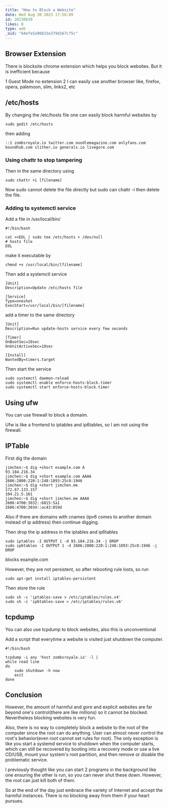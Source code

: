 ```yaml
---
title: "How to Block a Website"
date: Wed Aug 30 2023 17:58:09
id: 20230830
likes: 0
type: web
_oid: "64efe5a96615e379d167c75c"
---
```

## Browser Extension

There is blocksite chrome extension which helps you block websites. But
it is inefficient because

1 Guest Mode no extension 2 I can easily use another browser like,
firefox, opera, palemoon, slim, links2, etc

## /etc/hosts

By changing the /etc/hosts file one can easily block harmful websites by

    sudo gedit /etc/hosts

then adding

    ::1 zombsroyale.io twitter.com noodlemagazine.com onlyfans.com boundhub.com slither.io generals.io livegore.com

### Using chattr to stop tampering

Then in the same directory using

    sudo chattr +i [filename]

Now sudo cannot delete the file directly but sudo can chattr -i then
delete the file.

### Adding to systemctl service

Add a file in /usr/local/bin/

    #!/bin/bash

    cat <<EOL | sudo tee /etc/hosts > /dev/null
    # hosts file
    EOL

make it executable by

    chmod +x /usr/local/bin/[filename]

Then add a systemctl service

    [Unit]
    Description=Update /etc/hosts file

    [Service]
    Type=oneshot
    ExecStart=/usr/local/bin/[filename]

add a timer to the same directory

    [Unit]
    Description=Run update-hosts service every few seconds

    [Timer]
    OnBootSec=10sec
    OnUnitActiveSec=10sec

    [Install]
    WantedBy=timers.target

Then start the service

    sudo systemctl daemon-reload
    sudo systemctl enable enforce-hosts-block.timer
    sudo systemctl start enforce-hosts-block.timer

## Using ufw

You can use firewall to block a domaim.

Ufw is like a frontend to iptables and ip6tables, so I am not using the
firewall.

## IPTable

First dig the domain

    jimchen:~$ dig +short example.com A
    93.184.216.34
    jimchen:~$ dig +short example.com AAAA
    2606:2800:220:1:248:1893:25c8:1946
    jimchen:~$ dig +short jimchen.me
    172.67.133.157
    104.21.5.161
    jimchen:~$ dig +short jimchen.me AAAA
    2606:4700:3032::6815:5a1
    2606:4700:3034::ac43:859d

Also if there are domains with cnames (ipv6 comes to another domain
instead of ip address) then continue digging.

Then drop the ip address in the iptables and ip6tables

    sudo iptables -I OUTPUT 1 -d 93.184.216.34 -j DROP
    sudo ip6tables -I OUTPUT 1 -d 2606:2800:220:1:248:1893:25c8:1946 -j DROP

blocks example.com

However, they are not persistent, so after rebooting rule losts, so run

    sudo apt-get install iptables-persistent

Then store the rule

    sudo sh -c 'iptables-save > /etc/iptables/rules.v4'
    sudo sh -c 'ip6tables-save > /etc/iptables/rules.v6'

## tcpdump

You can also use tcpdump to block websites, also this is unconventional

Add a script that everytime a website is visited just shutdown the
computer.

    #!/bin/bash

    tcpdump -i any 'host zombsroyale.io' -l |
    while read line
    do
        sudo shutdown -h now
        exit
    done

## Conclusion

However, the amount of harmful and gore and explicit websites are far
beyond one\'s control(there are like millions) so it cannot be blocked.
Nevertheless blocking websites is very fun.

Also, there is no way to completely block a website to the root of the
computer since the root can do anything. User can almost never control
the root\'s behavior(even root cannot set rules for root). The only
exception is like you start a systemd service to shutdown when the
computer starts, which can still be recovered by booting into a recovery
mode or use a live CD/USB, mount your system\'s root partition, and then
remove or disable the problematic service.

I previously thought like you can start 2 programs in the background
like one ensuring the other is run, so you can never shut these down.
However, the root can just kill both of them.

So at the end of the day just embrace the variety of Internet and accept
the harmful instances. There is no blocking away from them if your heart
pursues.

